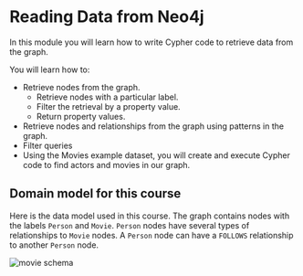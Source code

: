 # Reading Data from Neo4j

In this module you will learn how to write Cypher code to retrieve data from the graph.

You will learn how to:

- Retrieve nodes from the graph.
  - Retrieve nodes with a particular label.
  - Filter the retrieval by a property value.
  - Return property values.
- Retrieve nodes and relationships from the graph using patterns in the graph.
- Filter queries
- Using the Movies example dataset, you will create and execute Cypher code to find actors and movies in our graph.

## Domain model for this course

Here is the data model used in this course. The graph contains nodes with the labels `Person` and `Movie`. `Person` nodes have several types of relationships to `Movie` nodes. A `Person` node can have a `FOLLOWS` relationship to another `Person` node.

![movie schema](./img/movie-schema.svg)
